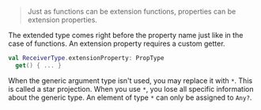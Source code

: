 > Just as functions can be extension functions, properties can be extension properties.

The extended type comes right before the property name just like in the case of functions. An extension property requires a custom getter.
```kt
val ReceiverType.extensionProperty: PropType
  get() { ... }
```

When the generic argument type isn't used, you may replace it with `*`. This is called a star projection. When you use `*`, you lose all specific information about the generic type. An element of type `*` can only be assigned to `Any?`. 